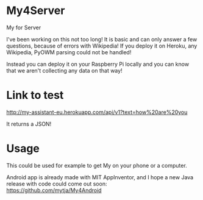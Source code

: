 # My4Server
My for Server

I've been working on this not too long! It is basic and can only answer a few questions, because of errors with Wikipedia!
If you deploy it on Heroku, any Wikipedia, PyOWM parsing could not be handled!

Instead you can deploy it on your Raspberry Pi locally and you can know that we aren't collecting any data on that way!

# Link to test
http://my-assistant-eu.herokuapp.com/api/v1?text=how%20are%20you

It returns a JSON!

# Usage
This could be used for example to get My on your phone or a computer.

Android app is already made with MIT AppInventor, and I hope a new Java release with code could come out soon: https://github.com/mytja/My4Android
